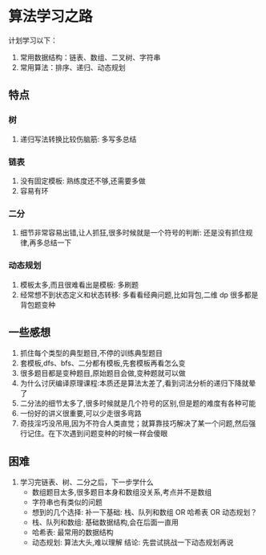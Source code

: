 # 算法学习之路

计划学习以下：

1. 常用数据结构：链表、数组、二叉树、字符串
2. 常用算法：排序、递归、动态规划

## 特点

### 树

1. 递归写法转换比较伤脑筋: 多写多总结

### 链表

1. 没有固定模板: 熟练度还不够,还需要多做
2. 容易有环

### 二分

1. 细节非常容易出错,让人抓狂,很多时候就是一个符号的判断: 还是没有抓住规律,再多总结一下

### 动态规划

1. 模板太多,而且很难看出是模板: 多刷题
2. 经常想不到状态定义和状态转移: 多看看经典问题,比如背包,二维 dp 很多都是背包题变种

## 一些感想

1. 抓住每个类型的典型题目,不停的训练典型题目
2. 套模板,dfs、bfs、二分都有模板,先套模板再看怎么变
3. 很多题目都是变种题目,原始题目会做,变种题就可以做
4. 为什么讨厌编译原理课程:本质还是算法太差了,看到词法分析的递归下降就晕了
5. 二分法的细节太多了,很多时候就是几个符号的区别,但是题的难度有各种可能
6. 一份好的讲义很重要,可以少走很多弯路
7. 奇技淫巧没吊用,因为不符合人类直觉；就算靠技巧解决了某一个问题,然后强行记住。在下次遇到问题变种的时候一样会傻眼

## 困难

1. 学习完链表、树、二分之后，下一步学什么
   - 数组题目太多,很多题目本身和数组没关系,考点并不是数组
   - 字符串也有类似的问题
   - 想到的几个选择: 补一下基础: 栈、队列和数组 OR 哈希表 OR 动态规划？
   - 栈、队列和数组: 基础数据结构,会在后面一直用
   - 哈希表: 最常用的数据结构
   - 动态规划: 算法大头,难以理解
     结论: 先尝试挑战一下动态规划再说
